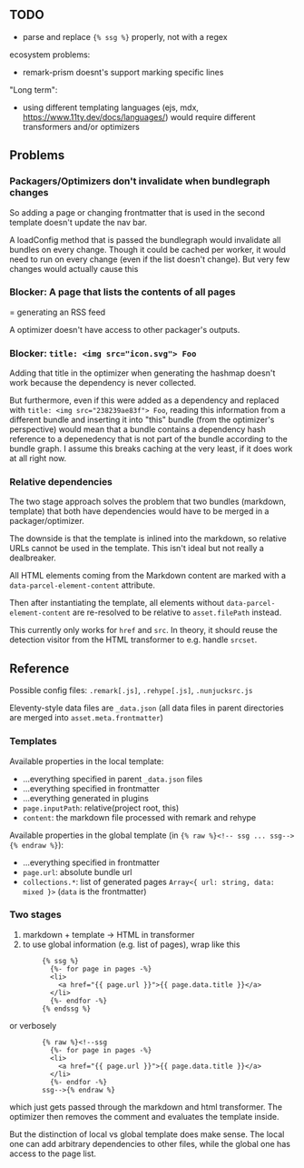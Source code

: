 ## TODO

- parse and replace `{% ssg %}` properly, not with a regex

ecosystem problems:

- remark-prism doesnt's support marking specific lines

"Long term":

- using different templating languages (ejs, mdx, https://www.11ty.dev/docs/languages/) would require different transformers and/or optimizers

## Problems

### Packagers/Optimizers don't invalidate when bundlegraph changes

So adding a page or changing frontmatter that is used in the second template doesn't update the nav bar.

A loadConfig method that is passed the bundlegraph would invalidate all bundles on every change. Though it could be cached per worker, it would need to run on every change (even if the list doesn't change). But very few changes would actually cause this

### Blocker: A page that lists the contents of all pages

= generating an RSS feed

A optimizer doesn't have access to other packager's outputs.

### Blocker: `title: <img src="icon.svg"> Foo`

Adding that title in the optimizer when generating the hashmap doesn't work because the dependency is never collected.

But furthermore, even if this were added as a dependency and replaced with `title: <img src="238239ae83f"> Foo`, reading this information from a different bundle and inserting it into "this" bundle (from the optimizer's perspective) would mean that a bundle contains a dependency hash reference to a depenedency that is not part of the bundle according to the bundle graph. I assume this breaks caching at the very least, if it does work at all right now.

### Relative dependencies

The two stage approach solves the problem that two bundles (markdown, template) that both have dependencies would have to be merged in a packager/optimizer.

The downside is that the template is inlined into the markdown, so relative URLs cannot be used in the template. This isn't ideal but not really a dealbreaker.

All HTML elements coming from the Markdown content are marked with a `data-parcel-element-content` attribute.

Then after instantiating the template, all elements without `data-parcel-element-content` are re-resolved to be relative to `asset.filePath` instead.

This currently only works for `href` and `src`. In theory, it should reuse the detection visitor from the HTML transformer to e.g. handle `srcset`.

## Reference

Possible config files: `.remark[.js]`, `.rehype[.js]`, `.nunjucksrc.js`

Eleventy-style data files are `_data.json` (all data files in parent directories are merged into `asset.meta.frontmatter`)

### Templates

Available properties in the local template:

- ...everything specified in parent `_data.json` files
- ...everything specified in frontmatter
- ...everything generated in plugins
- `page.inputPath`: relative(project root, this)
- `content`: the markdown file processed with remark and rehype

Available properties in the global template (in `{% raw %}<!-- ssg ... ssg-->{% endraw %}`):

- ...everything specified in frontmatter
- `page.url`: absolute bundle url
- `collections.*`: list of generated pages `Array<{ url: string, data: mixed }>` (`data` is the frontmatter)

### Two stages

1. markdown + template -> HTML in transformer
2. to use global information (e.g. list of pages), wrap like this

```
        {% ssg %}
          {%- for page in pages -%}
          <li>
            <a href="{{ page.url }}">{{ page.data.title }}</a>
          </li>
          {%- endfor -%}
        {% endssg %}
```

or verbosely

```
        {% raw %}<!--ssg
          {%- for page in pages -%}
          <li>
            <a href="{{ page.url }}">{{ page.data.title }}</a>
          </li>
          {%- endfor -%}
        ssg-->{% endraw %}
```

which just gets passed through the markdown and html transformer. The optimizer then removes the comment and evaluates the template inside.

But the distinction of local vs global template does make sense. The local one can add arbitrary dependencies to other files, while the global one
has access to the page list.
